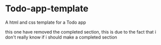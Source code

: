 # Todo-app-template
A html and css template for a Todo app

this one have removed the completed section, this is due to the fact
that i don't really know if i should make a completed section
